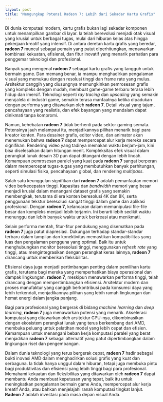 ```yaml
---
layout: post
title: "Mengungkap Potensi Radeon 7: Lebih dari Sekadar Kartu Grafis"
---
```


Di dunia komputasi modern, kartu grafis bukan lagi sekadar komponen untuk menampilkan gambar di layar. Ia telah berevolusi menjadi otak visual yang krusial untuk berbagai tugas, mulai dari hiburan kelas atas hingga pekerjaan kreatif yang intensif. Di antara deretan kartu grafis yang beredar, **radeon 7** muncul sebagai pemain yang patut diperhitungkan, menawarkan kombinasi kekuatan, efisiensi, dan fitur inovatif yang menarik perhatian para penggemar teknologi dan profesional.

Banyak yang mengenal **radeon 7** sebagai kartu grafis yang tangguh untuk bermain game. Dan memang benar, ia mampu menghadirkan pengalaman visual yang memukau dengan resolusi tinggi dan frame rate yang mulus. Arsitektur canggih yang diusungnya memungkinkan pemrosesan grafis yang kompleks dengan mudah, membuat game-game terbaru terasa lebih hidup dan imersif. Teknologi seperti *ray tracing* dan *upscaling* yang semakin merajalela di industri game, semakin terasa manfaatnya ketika dipadukan dengan performa yang ditawarkan oleh **radeon 7**. Detail visual yang tajam, pencahayaan yang realistis, dan efek bayangan yang mendalam dapat dinikmati tanpa kompromi.

Namun, kehebatan **radeon 7** tidak berhenti pada sektor gaming semata. Potensinya jauh melampaui itu, menjadikannya pilihan menarik bagi para kreator konten. Para desainer grafis, editor video, dan animator akan menemukan bahwa **radeon 7** dapat mempercepat alur kerja mereka secara signifikan. Rendering video yang tadinya memakan waktu berjam-jam, kini bisa diselesaikan dalam hitungan menit. Kompleksitas efek visual dalam perangkat lunak desain 3D pun dapat ditangani dengan lebih lincah. Kemampuan pemrosesan paralel yang kuat pada **radeon 7** sangat berperan dalam mempercepat tugas-tugas yang membutuhkan banyak perhitungan, seperti simulasi fisika, pencahayaan global, dan rendering *multipass*.

Salah satu keunggulan signifikan dari **radeon 7** adalah pemanfaatan memori video berkecepatan tinggi. Kapasitas dan *bandwidth* memori yang besar menjadi krusial dalam menangani dataset grafis yang semakin membengkak, terutama di era konten beresolusi 4K dan 8K, serta penggunaan tekstur beresolusi sangat tinggi dalam game dan aplikasi profesional. Dengan **radeon 7**, kelancaran dalam memanipulasi file-file besar dan kompleks menjadi lebih terjamin. Ini berarti lebih sedikit waktu menunggu dan lebih banyak waktu untuk berkreasi atau menikmati.

Selain performa mentah, fitur-fitur pendukung yang disematkan pada **radeon 7** juga patut diapresiasi. Dukungan terhadap standar-standar terbaru dalam tampilan dan konektivitas memastikan kompatibilitas yang luas dan pengalaman pengguna yang optimal. Baik itu untuk menghubungkan monitor beresolusi tinggi, menggunakan *refresh rate* yang tinggi, atau mengintegrasikan dengan perangkat keras lainnya, **radeon 7** dirancang untuk memberikan fleksibilitas.

Efisiensi daya juga menjadi pertimbangan penting dalam pemilihan kartu grafis, terutama bagi mereka yang memperhatikan biaya operasional dan dampak lingkungan. **radeon 7**, meskipun menawarkan performa tinggi, telah dirancang dengan mempertimbangkan efisiensi. Arsitektur modern dan proses manufaktur yang canggih berkontribusi pada konsumsi daya yang lebih terkendali, menjadikannya pilihan yang lebih ramah lingkungan dan hemat energi dalam jangka panjang.

Bagi para profesional yang bergerak di bidang *machine learning* dan *deep learning*, **radeon 7** juga menawarkan potensi yang menarik. Akselerasi komputasi yang ditawarkan oleh arsitektur GPU-nya, dikombinasikan dengan ekosistem perangkat lunak yang terus berkembang dari AMD, membuka peluang untuk pelatihan model yang lebih cepat dan efisien. Kemampuan untuk menangani beban kerja komputasi paralel yang berat menjadikan **radeon 7** sebagai alternatif yang patut dipertimbangkan dalam lingkungan riset dan pengembangan.

Dalam dunia teknologi yang terus bergerak cepat, **radeon 7** hadir sebagai bukti inovasi AMD dalam menghadirkan solusi grafis yang kuat dan serbaguna. Ia tidak hanya unggul dalam hiburan, tetapi juga membuka pintu bagi produktivitas dan efisiensi yang lebih tinggi bagi para profesional. Memahami kekuatan dan fleksibilitas yang ditawarkan oleh **radeon 7** dapat membantu Anda membuat keputusan yang tepat, baik itu untuk meningkatkan pengalaman bermain game Anda, mempercepat alur kerja kreatif Anda, atau bahkan menjelajahi ranah komputasi tingkat lanjut. **Radeon 7** adalah investasi pada masa depan visual Anda.
